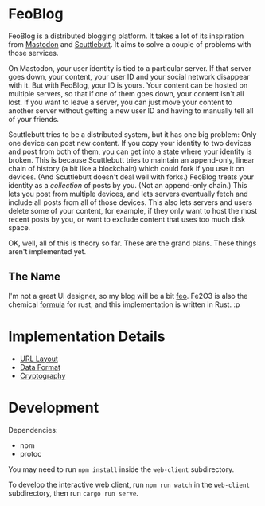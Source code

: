 FeoBlog
=======

FeoBlog is a distributed blogging platform. It takes a lot of its
inspiration from [Mastodon] and [Scuttlebutt]. It aims to solve a couple of
problems with those services.

[Mastodon]: https://joinmastodon.org/
[Scuttlebutt]: https://www.scuttlebutt.nz/

On Mastodon, your user identity is tied to a particular server. If that server
goes down, your content, your user ID and your social network disappear with it.
But with FeoBlog, your ID is yours. Your content can be hosted on multiple
servers, so that if one of them goes down, your content isn't all lost. If you
want to leave a server, you can just move your content to another server without
getting a new user ID and having to manually tell all of your friends.

Scuttlebutt tries to be a distributed system, but it has one big problem: Only
one device can post new content. If you copy your identity to two devices and
post from both of them, you can get into a state where your identity is broken.
This is because Scuttlebutt tries to maintain an append-only, linear chain of
history (a bit like a blockchain) which could fork if you use it on devices.
(And Scuttlebutt doesn't deal well with forks.)
FeoBlog treats your identity as a *collection* of posts by you. (Not an
append-only chain.) This lets you post from multiple devices, and lets servers
eventually fetch and include all posts from all of those devices. This also
lets servers and users delete some of your content, for example, if they only
want to host the most recent posts by you, or want to exclude content that
uses too much disk space.

OK, well, all of this is theory so far. These are the grand plans. These things
aren't implemented yet.

The Name
--------

I'm not a great UI designer, so my blog will be a bit [feo]. Fe2O3 is also
the chemical [formula] for rust, and this implementation is written in Rust. :p 

[feo]: https://en.wiktionary.org/wiki/feo#Spanish
[formula]: https://en.wikipedia.org/wiki/Iron(III)_oxide

Implementation Details
======================

* [URL Layout]
* [Data Format]
* [Cryptography]

[URL Layout]: ./docs/url_layout.md
[Data Format]: ./docs/data_format.md
[Cryptography]: ./docs/crypto.md


Development
===========

Dependencies:
 * npm
 * protoc

You may need to run `npm install` inside the `web-client` subdirectory.

To develop the interactive web client, run `npm run watch` in the `web-client`
subdirectory, then run `cargo run serve`.

